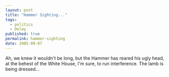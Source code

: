 ```yaml
---
layout: post
title: "Hammer Sighting..."
tags:
  - politics
  - Delay
published: true
permalink: hammer-sighting
date: 2005-09-07
---
```


Ah, we knew it wouldn't be long, but the Hammer has reared his ugly head, at the behest of the White House, I'm sure, to run interference.  The lamb is being dressed...
